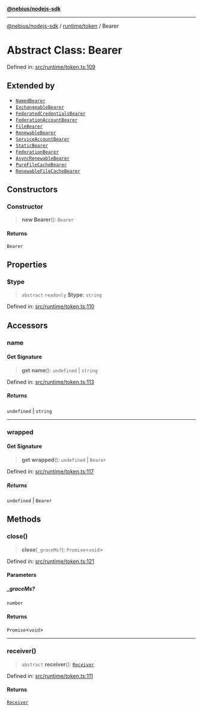 [**@nebius/nodejs-sdk**](../../../README.md)

---

[@nebius/nodejs-sdk](../../../README.md) / [runtime/token](../README.md) / Bearer

# Abstract Class: Bearer

Defined in: [src/runtime/token.ts:109](https://github.com/nebius/nodejs-sdk/blob/b305f8e478cb0251c26d73900b264b3bd9a5cc58/src/runtime/token.ts#L109)

## Extended by

- [`NamedBearer`](NamedBearer.md)
- [`ExchangeableBearer`](../exchangeable/classes/ExchangeableBearer.md)
- [`FederatedCredentialsBearer`](../federated_credentials/classes/FederatedCredentialsBearer.md)
- [`FederationAccountBearer`](../federation_account/classes/FederationAccountBearer.md)
- [`FileBearer`](../file/classes/FileBearer.md)
- [`RenewableBearer`](../renewable/classes/RenewableBearer.md)
- [`ServiceAccountBearer`](../service_account/classes/ServiceAccountBearer.md)
- [`StaticBearer`](../static/classes/StaticBearer.md)
- [`FederationBearer`](../federation_bearer/classes/FederationBearer.md)
- [`AsyncRenewableBearer`](../file_cache/async_renewable_bearer/classes/AsyncRenewableBearer.md)
- [`PureFileCacheBearer`](../file_cache/file_bearer/classes/PureFileCacheBearer.md)
- [`RenewableFileCacheBearer`](../file_cache/renewable_bearer/classes/RenewableFileCacheBearer.md)

## Constructors

### Constructor

> **new Bearer**(): `Bearer`

#### Returns

`Bearer`

## Properties

### $type

> `abstract` `readonly` **$type**: `string`

Defined in: [src/runtime/token.ts:110](https://github.com/nebius/nodejs-sdk/blob/b305f8e478cb0251c26d73900b264b3bd9a5cc58/src/runtime/token.ts#L110)

## Accessors

### name

#### Get Signature

> **get** **name**(): `undefined` \| `string`

Defined in: [src/runtime/token.ts:113](https://github.com/nebius/nodejs-sdk/blob/b305f8e478cb0251c26d73900b264b3bd9a5cc58/src/runtime/token.ts#L113)

##### Returns

`undefined` \| `string`

---

### wrapped

#### Get Signature

> **get** **wrapped**(): `undefined` \| `Bearer`

Defined in: [src/runtime/token.ts:117](https://github.com/nebius/nodejs-sdk/blob/b305f8e478cb0251c26d73900b264b3bd9a5cc58/src/runtime/token.ts#L117)

##### Returns

`undefined` \| `Bearer`

## Methods

### close()

> **close**(`_graceMs?`): `Promise`\<`void`\>

Defined in: [src/runtime/token.ts:121](https://github.com/nebius/nodejs-sdk/blob/b305f8e478cb0251c26d73900b264b3bd9a5cc58/src/runtime/token.ts#L121)

#### Parameters

##### \_graceMs?

`number`

#### Returns

`Promise`\<`void`\>

---

### receiver()

> `abstract` **receiver**(): [`Receiver`](Receiver.md)

Defined in: [src/runtime/token.ts:111](https://github.com/nebius/nodejs-sdk/blob/b305f8e478cb0251c26d73900b264b3bd9a5cc58/src/runtime/token.ts#L111)

#### Returns

[`Receiver`](Receiver.md)
